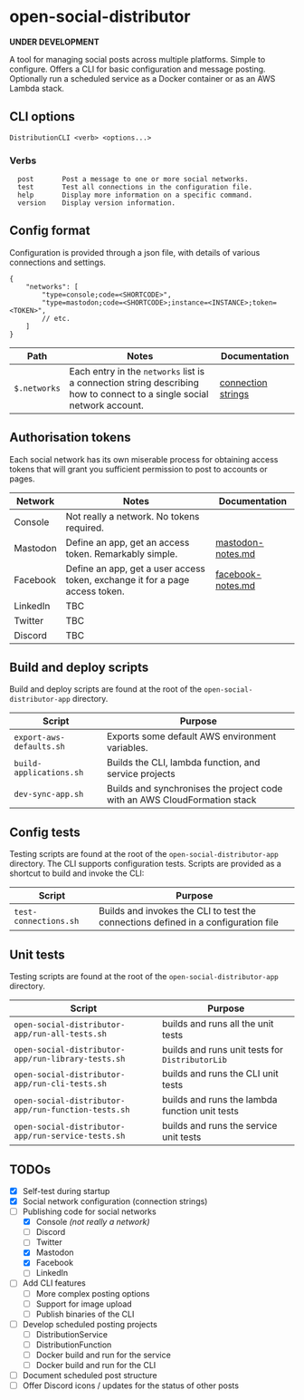 # open-social-distributor

**UNDER DEVELOPMENT**

A tool for managing social posts across multiple platforms. Simple to configure. Offers a CLI for basic configuration and message posting. Optionally run a scheduled service as a Docker container or as an AWS Lambda stack.

## CLI options

```text
DistributionCLI <verb> <options...>
```

### Verbs

```text
  post       Post a message to one or more social networks.
  test       Test all connections in the configuration file.
  help       Display more information on a specific command.
  version    Display version information.
```

## Config format

Configuration is provided through a json file, with details of various connections and settings.

```jsonc
{
    "networks": [
        "type=console;code=<SHORTCODE>",
        "type=mastodon;code=<SHORTCODE>;instance=<INSTANCE>;token=<TOKEN>",
        // etc.
    ]
}
```

| Path | Notes | Documentation |
|-|-|-|
| `$.networks` | Each entry in the `networks` list is a connection string describing how to connect to a single social network account. | [connection strings](docs/connection-strings.md) |

## Authorisation tokens

Each social network has its own miserable process for obtaining access tokens that will grant you sufficient permission to post to accounts or pages.

| Network | Notes | Documentation |
|-|-|-|
| Console | Not really a network. No tokens required. | |
| Mastodon | Define an app, get an access token. Remarkably simple. | [mastodon-notes.md](docs/mastodon-notes.md) |
| Facebook | Define an app, get a user access token, exchange it for a page access token. | [facebook-notes.md](docs/facebook-notes.md) |
| LinkedIn | TBC | |
| Twitter | TBC | |
| Discord | TBC | |

## Build and deploy scripts

Build and deploy scripts are found at the root of the `open-social-distributor-app` directory.

| Script | Purpose |
|-|-|
| `export-aws-defaults.sh` | Exports some default AWS environment variables. |
| `build-applications.sh` | Builds the CLI, lambda function, and service projects |
| `dev-sync-app.sh` | Builds and synchronises the project code with an AWS CloudFormation stack |

## Config tests

Testing scripts are found at the root of the `open-social-distributor-app` directory. The CLI supports configuration tests. Scripts are provided as a shortcut to build and invoke the CLI:

| Script | Purpose |
|-|-|
| `test-connections.sh` | Builds and invokes the CLI to test the connections defined in a configuration file |

## Unit tests

Testing scripts are found at the root of the `open-social-distributor-app` directory.

| Script | Purpose |
|-|-|
| `open-social-distributor-app/run-all-tests.sh` | builds and runs all the unit tests |
| `open-social-distributor-app/run-library-tests.sh` | builds and runs unit tests for `DistributorLib` |
| `open-social-distributor-app/run-cli-tests.sh` | builds and runs the CLI unit tests |
| `open-social-distributor-app/run-function-tests.sh` | builds and runs the lambda function unit tests |
| `open-social-distributor-app/run-service-tests.sh` | builds and runs the service unit tests |

## TODOs

- [x] Self-test during startup
- [x] Social network configuration (connection strings)
- [ ] Publishing code for social networks
    - [x] Console _(not really a network)_
    - [ ] Discord
    - [ ] Twitter
    - [x] Mastodon
    - [x] Facebook
    - [ ] LinkedIn
- [ ] Add CLI features
    - [ ] More complex posting options
    - [ ] Support for image upload
    - [ ] Publish binaries of the CLI
- [ ] Develop scheduled posting projects
    - [ ] DistributionService
    - [ ] DistributionFunction
    - [ ] Docker build and run for the service
    - [ ] Docker build and run for the CLI
- [ ] Document scheduled post structure
- [ ] Offer Discord icons / updates for the status of other posts
